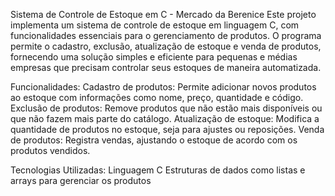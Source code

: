 Sistema de Controle de Estoque em C - Mercado da Berenice
Este projeto implementa um sistema de controle de estoque em linguagem C, com funcionalidades essenciais para o gerenciamento de produtos. 
O programa permite o cadastro, exclusão, atualização de estoque e venda de produtos, fornecendo uma solução simples e eficiente para pequenas e médias empresas que precisam controlar seus estoques de maneira automatizada.

Funcionalidades:
Cadastro de produtos: Permite adicionar novos produtos ao estoque com informações como nome, preço, quantidade e código.
Exclusão de produtos: Remove produtos que não estão mais disponíveis ou que não fazem mais parte do catálogo.
Atualização de estoque: Modifica a quantidade de produtos no estoque, seja para ajustes ou reposições.
Venda de produtos: Registra vendas, ajustando o estoque de acordo com os produtos vendidos.

Tecnologias Utilizadas:
Linguagem C
Estruturas de dados como listas e arrays para gerenciar os produtos
